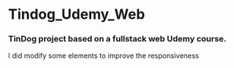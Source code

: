 # Tindog_Udemy_Web

<h3>TinDog project based on a fullstack web Udemy course.</h3>

<p>I did modify some elements to improve the responsiveness</p>
